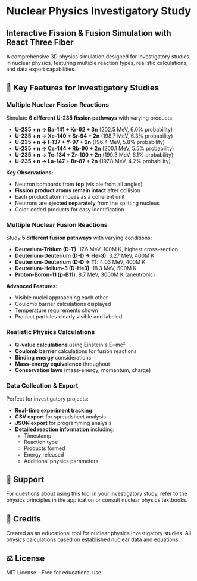 # Nuclear Physics Investigatory Study
## Interactive Fission & Fusion Simulation with React Three Fiber

A comprehensive 3D physics simulation designed for investigatory studies in nuclear physics, featuring multiple reaction types, realistic calculations, and data export capabilities.

## 🔬 Key Features for Investigatory Studies

### **Multiple Nuclear Fission Reactions**
Simulate **6 different U-235 fission pathways** with varying products:
- **U-235 + n → Ba-141 + Kr-92 + 3n** (202.5 MeV, 6.0% probability)
- **U-235 + n → Xe-140 + Sr-94 + 2n** (198.7 MeV, 6.3% probability)
- **U-235 + n → I-137 + Y-97 + 2n** (196.4 MeV, 5.8% probability)
- **U-235 + n → Cs-144 + Rb-90 + 2n** (200.1 MeV, 5.5% probability)
- **U-235 + n → Te-134 + Zr-100 + 2n** (199.3 MeV, 6.1% probability)
- **U-235 + n → La-147 + Br-87 + 2n** (197.8 MeV, 4.2% probability)

**Key Observations:**
- Neutron bombards from **top** (visible from all angles)
- **Fission product atoms remain intact** after collision
- Each product atom moves as a coherent unit
- Neutrons are **ejected separately** from the splitting nucleus
- Color-coded products for easy identification

### **Multiple Nuclear Fusion Reactions**
Study **5 different fusion pathways** with varying conditions:
- **Deuterium-Tritium (D-T)**: 17.6 MeV, 100M K, highest cross-section
- **Deuterium-Deuterium (D-D → He-3)**: 3.27 MeV, 400M K
- **Deuterium-Deuterium (D-D → T)**: 4.03 MeV, 400M K
- **Deuterium-Helium-3 (D-He3)**: 18.3 MeV, 500M K
- **Proton-Boron-11 (p-B11)**: 8.7 MeV, 3000M K (aneutronic)

**Advanced Features:**
- Visible nuclei approaching each other
- Coulomb barrier calculations displayed
- Temperature requirements shown
- Product particles clearly visible and labeled

### **Realistic Physics Calculations**
- **Q-value calculations** using Einstein's E=mc²
- **Coulomb barrier** calculations for fusion reactions
- **Binding energy** considerations
- **Mass-energy equivalence** throughout
- **Conservation laws** (mass-energy, momentum, charge)

### **Data Collection & Export**
Perfect for investigatory projects:
- **Real-time experiment tracking**
- **CSV export** for spreadsheet analysis
- **JSON export** for programming analysis
- **Detailed reaction information** including:
  - Timestamp
  - Reaction type
  - Products formed
  - Energy released
  - Additional physics parameters

## 📧 Support

For questions about using this tool in your investigatory study, refer to the physics principles in the application or consult nuclear physics textbooks.

## 🎉 Credits

Created as an educational tool for nuclear physics investigatory studies. All physics calculations based on established nuclear data and equations.

## ⚖️ License

MIT License - Free for educational use
